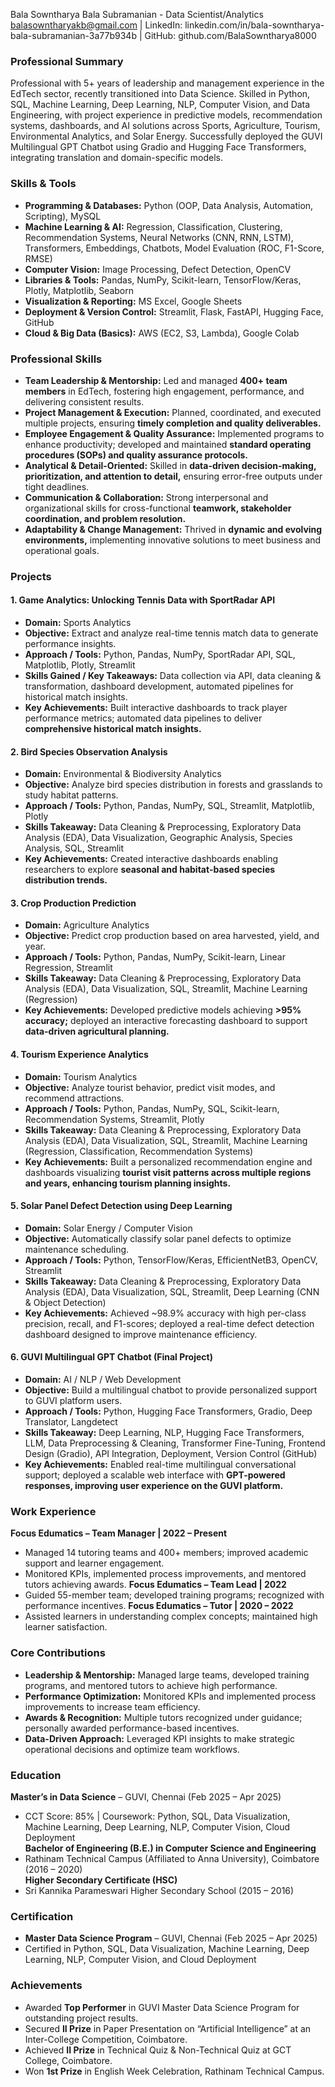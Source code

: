 Bala Sowntharya Bala Subramanian - Data Scientist/Analytics
balasowntharyakb@gmail.com | LinkedIn: linkedin.com/in/bala-sowntharya-bala-subramanian-3a77b934b | GitHub: github.com/BalaSowntharya8000

### Professional Summary
Professional with 5+ years of leadership and management experience in the EdTech sector, recently transitioned into Data Science. Skilled in Python, SQL, Machine Learning, Deep Learning, NLP, Computer Vision, and Data Engineering, with project experience in predictive models, recommendation systems, dashboards, and AI solutions across Sports, Agriculture, Tourism, Environmental Analytics, and Solar Energy. Successfully deployed the GUVI Multilingual GPT Chatbot using Gradio and Hugging Face Transformers, integrating translation and domain-specific models.

### Skills & Tools
- **Programming & Databases:** Python (OOP, Data Analysis, Automation, Scripting), MySQL
- **Machine Learning & AI:** Regression, Classification, Clustering, Recommendation Systems, Neural Networks (CNN, RNN, LSTM), Transformers, Embeddings, Chatbots, Model Evaluation (ROC, F1-Score, RMSE)
- **Computer Vision:** Image Processing, Defect Detection, OpenCV
- **Libraries & Tools:** Pandas, NumPy, Scikit-learn, TensorFlow/Keras, Plotly, Matplotlib, Seaborn
- **Visualization & Reporting:** MS Excel, Google Sheets
- **Deployment & Version Control:** Streamlit, Flask, FastAPI, Hugging Face, GitHub
- **Cloud & Big Data (Basics):** AWS (EC2, S3, Lambda), Google Colab

### Professional Skills
- **Team Leadership & Mentorship:** Led and managed **400+ team members** in EdTech, fostering high engagement, performance, and delivering consistent results.
- **Project Management & Execution:** Planned, coordinated, and executed multiple projects, ensuring **timely completion and quality deliverables.**
- **Employee Engagement & Quality Assurance:** Implemented programs to enhance productivity; developed and maintained **standard operating procedures (SOPs) and quality assurance protocols.**
- **Analytical & Detail-Oriented:** Skilled in **data-driven decision-making, prioritization, and attention to detail,** ensuring error-free outputs under tight deadlines.
- **Communication & Collaboration:** Strong interpersonal and organizational skills for cross-functional **teamwork, stakeholder coordination, and problem resolution.**
- **Adaptability & Change Management:** Thrived in **dynamic and evolving environments,** implementing innovative solutions to meet business and operational goals.

### Projects
#### 1. Game Analytics: Unlocking Tennis Data with SportRadar API
- **Domain:** Sports Analytics
- **Objective:** Extract and analyze real-time tennis match data to generate performance insights.
- **Approach / Tools:** Python, Pandas, NumPy, SportRadar API, SQL, Matplotlib, Plotly, Streamlit
- **Skills Gained / Key Takeaways:** Data collection via API, data cleaning & transformation, dashboard development, automated pipelines for historical match insights.
- **Key Achievements:** Built interactive dashboards to track player performance metrics; automated data pipelines to deliver **comprehensive historical match insights.**

#### 2. Bird Species Observation Analysis
- **Domain:** Environmental & Biodiversity Analytics
- **Objective:** Analyze bird species distribution in forests and grasslands to study habitat patterns.
- **Approach / Tools:** Python, Pandas, NumPy, SQL, Streamlit, Matplotlib, Plotly
- **Skills Takeaway:** Data Cleaning & Preprocessing, Exploratory Data Analysis (EDA), Data Visualization, Geographic Analysis, Species Analysis, SQL, Streamlit
- **Key Achievements:** Created interactive dashboards enabling researchers to explore **seasonal and habitat-based species distribution trends.**

#### 3. Crop Production Prediction
- **Domain:** Agriculture Analytics
- **Objective:** Predict crop production based on area harvested, yield, and year.
- **Approach / Tools:** Python, Pandas, NumPy, Scikit-learn, Linear Regression, Streamlit
- **Skills Takeaway:** Data Cleaning & Preprocessing, Exploratory Data Analysis (EDA), Data Visualization, SQL, Streamlit, Machine Learning (Regression)
- **Key Achievements:** Developed predictive models achieving **>95% accuracy;** deployed an interactive forecasting dashboard to support **data-driven agricultural planning.**

#### 4. Tourism Experience Analytics
- **Domain:** Tourism Analytics
- **Objective:** Analyze tourist behavior, predict visit modes, and recommend attractions.
- **Approach / Tools:** Python, Pandas, NumPy, SQL, Scikit-learn, Recommendation Systems, Streamlit, Plotly
- **Skills Takeaway:** Data Cleaning & Preprocessing, Exploratory Data Analysis (EDA), Data Visualization, SQL, Streamlit, Machine Learning (Regression, Classification, Recommendation Systems)
- **Key Achievements:** Built a personalized recommendation engine and dashboards visualizing **tourist visit patterns across multiple regions and years, enhancing tourism planning insights.**

#### 5. Solar Panel Defect Detection using Deep Learning
- **Domain:** Solar Energy / Computer Vision
- **Objective:** Automatically classify solar panel defects to optimize maintenance scheduling.
- **Approach / Tools:** Python, TensorFlow/Keras, EfficientNetB3, OpenCV, Streamlit
- **Skills Takeaway:** Data Cleaning & Preprocessing, Exploratory Data Analysis (EDA), Data Visualization, SQL, Streamlit, Deep Learning (CNN & Object Detection)
- **Key Achievements:** Achieved ~98.9% accuracy with high per-class precision, recall, and F1-scores; deployed a real-time defect detection dashboard designed to improve maintenance efficiency.

#### 6. GUVI Multilingual GPT Chatbot (Final Project)
- **Domain:** AI / NLP / Web Development
- **Objective:** Build a multilingual chatbot to provide personalized support to GUVI platform users.
- **Approach / Tools:** Python, Hugging Face Transformers, Gradio, Deep Translator, Langdetect
- **Skills Takeaway:** Deep Learning, NLP, Hugging Face Transformers, LLM, Data Preprocessing & Cleaning, Transformer Fine-Tuning, Frontend Design (Gradio), API Integration, Deployment, Version Control (GitHub)
- **Key Achievements:** Enabled real-time multilingual conversational support; deployed a scalable web interface with **GPT-powered responses, improving user experience on the GUVI platform.**

### Work Experience
**Focus Edumatics – Team Manager | 2022 – Present**
- Managed 14 tutoring teams and 400+ members; improved academic support and learner engagement.
- Monitored KPIs, implemented process improvements, and mentored tutors achieving awards.
**Focus Edumatics – Team Lead | 2022**
- Guided 55-member team; developed training programs; recognized with performance incentives.
**Focus Edumatics – Tutor | 2020 – 2022**
- Assisted learners in understanding complex concepts; maintained high learner satisfaction.

### Core Contributions
- **Leadership & Mentorship:** Managed large teams, developed training programs, and mentored tutors to achieve high performance.
- **Performance Optimization:** Monitored KPIs and implemented process improvements to increase team efficiency.
- **Awards & Recognition:** Multiple tutors recognized under guidance; personally awarded performance-based incentives.
- **Data-Driven Approach:** Leveraged KPI insights to make strategic operational decisions and optimize team workflows.

### Education
**Master’s in Data Science** – GUVI, Chennai (Feb 2025 – Apr 2025)  
- CCT Score: 85% | Coursework: Python, SQL, Data Visualization, Machine Learning, Deep Learning, NLP, Computer Vision, Cloud Deployment  
**Bachelor of Engineering (B.E.) in Computer Science and Engineering**  
- Rathinam Technical Campus (Affiliated to Anna University), Coimbatore (2016 – 2020)  
**Higher Secondary Certificate (HSC)**  
- Sri Kannika Parameswari Higher Secondary School (2015 – 2016)

### Certification
- **Master Data Science Program** – GUVI, Chennai (Feb 2025 – Apr 2025)  
-  Certified in Python, SQL, Data Visualization, Machine Learning, Deep Learning, NLP, Computer Vision, and Cloud Deployment

### Achievements
- Awarded **Top Performer** in GUVI Master Data Science Program for outstanding project results.  
- Secured **II Prize** in Paper Presentation on “Artificial Intelligence” at an Inter-College Competition, Coimbatore.  
- Achieved **II Prize** in Technical Quiz & Non-Technical Quiz at GCT College, Coimbatore.  
- Won **1st Prize** in English Week Celebration, Rathinam Technical Campus.

